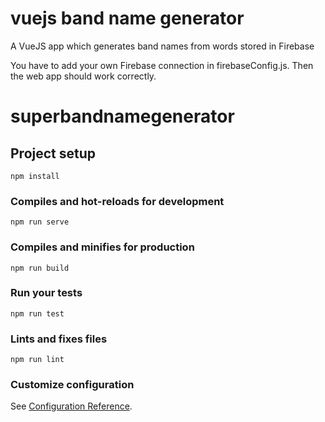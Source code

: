 # vuejs band name generator
A VueJS app which generates band names from words stored in Firebase

You have to add your own Firebase connection in firebaseConfig.js.
Then the web app should work correctly.

# superbandnamegenerator

## Project setup
```
npm install
```

### Compiles and hot-reloads for development
```
npm run serve
```

### Compiles and minifies for production
```
npm run build
```

### Run your tests
```
npm run test
```

### Lints and fixes files
```
npm run lint
```

### Customize configuration
See [Configuration Reference](https://cli.vuejs.org/config/).
